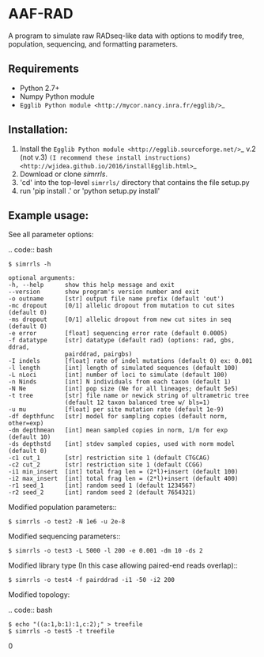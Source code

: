 **AAF-RAD**
===========

A program to simulate raw RADseq-like data with options to modify tree, population, sequencing, and formatting parameters. 

Requirements
------------
+ Python 2.7+
+ Numpy Python module
+ `Egglib Python module <http://mycor.nancy.inra.fr/egglib/>`_

Installation:
-------------
1. Install the `Egglib Python module <http://egglib.sourceforge.net/>`_ v.2 (not v.3) `(I recommend these install instructions) <http://wjidea.github.io/2016/installEgglib.html>`_
2. Download or clone *simrrls*.  
3. 'cd' into the top-level `simrrls/` directory that contains the file setup.py
4. run 'pip install .'  or 'python setup.py install'

Example usage: 
---------------

See all parameter options:

.. code:: bash  

    $ simrrls -h
    
    optional arguments:
    -h, --help      show this help message and exit
    --version       show program's version number and exit
    -o outname      [str] output file name prefix (default 'out')
    -mc dropout     [0/1] allelic dropout from mutation to cut sites (default 0)
    -ms dropout     [0/1] allelic dropout from new cut sites in seq (default 0)
    -e error        [float] sequencing error rate (default 0.0005)
    -f datatype     [str] datatype (default rad) (options: rad, gbs, ddrad,
                    pairddrad, pairgbs)
    -I indels       [float] rate of indel mutations (default 0) ex: 0.001
    -l length       [int] length of simulated sequences (default 100)
    -L nLoci        [int] number of loci to simulate (default 100)
    -n Ninds        [int] N individuals from each taxon (default 1)
    -N Ne           [int] pop size (Ne for all lineages; default 5e5)
    -t tree         [str] file name or newick string of ultrametric tree
                    (default 12 taxon balanced tree w/ bls=1)
    -u mu           [float] per site mutation rate (default 1e-9)
    -df depthfunc   [str] model for sampling copies (default norm, other=exp)
    -dm depthmean   [int] mean sampled copies in norm, 1/m for exp (default 10)
    -ds depthstd    [int] stdev sampled copies, used with norm model (default 0)
    -c1 cut_1       [str] restriction site 1 (default CTGCAG)
    -c2 cut_2       [str] restriction site 1 (default CCGG)
    -i1 min_insert  [int] total frag len = (2*l)+insert (default 100)
    -i2 max_insert  [int] total frag len = (2*l)+insert (default 400)
    -r1 seed_1      [int] random seed 1 (default 1234567)
    -r2 seed_2      [int] random seed 2 (default 7654321)


Modified population parameters::

    $ simrrls -o test2 -N 1e6 -u 2e-8 

Modified sequencing parameters::

    $ simrrls -o test3 -L 5000 -l 200 -e 0.001 -dm 10 -ds 2 

Modified library type (In this case allowing paired-end reads overlap)::

    $ simrrls -o test4 -f pairddrad -i1 -50 -i2 200 

Modified topology:

.. code:: bash  

    $ echo "((a:1,b:1):1,c:2);" > treefile  
    $ simrrls -o test5 -t treefile  





0
